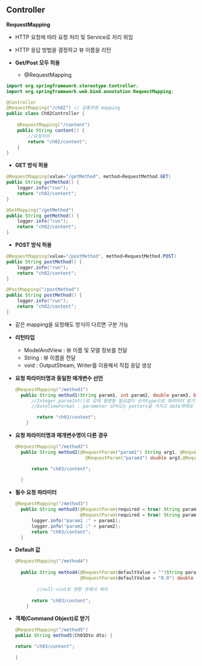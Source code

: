 ## Controller

**RequestMapping**

- HTTP 요청에 따라 요청 처리 및 Service로 처리 위임
- HTTP 응답 방법을 결정하고 뷰 이름을 리턴

- **Get/Post 모두 허용**
  - @RequestMapping

```java
import org.springframework.stereotype.Controller;
import org.springframework.web.bind.annotation.RequestMapping;

@Controller
@RequestMapping("/ch02") // 공통부분 mapping
public class Ch02Controller {
	
	@RequestMapping("/content")
	public String content() {
		//요청처리
		return "ch02/content";
	}
}

```


- **GET 방식 허용**

```java
@RequestMapping(value="/getMethod", method=RequestMethod.GET)
public String getMethod() {
    logger.info("run");		
    return "ch02/content";
}

@GetMapping("/getMethod")
public String getMethod() {
    logger.info("run");		
    return "ch02/content";
}
```

- **POST 방식 허용**

```java
@RequestMapping(value="/postMethod", method=RequestMethod.POST)
public String postMethod() {
    logger.info("run");		
    return "ch02/content";
}

@PostMapping("/postMethod")
public String postMethod() {
    logger.info("run");		
    return "ch02/content";
}
```

- 같은 mapping을 요청해도 방식이 다르면 구분 가능

- **리턴타입**

  - ModelAndView : 뷰 이름 및 모델 정보를 전달
  - String : 뷰 이름을 전달
  - void : OutputStream, Writer를 이용해서 직접 응답 생성

- **요청 파라미터명과 동일한 매개변수 선언**	

  ```java
  @RequestMapping("/method1")
  	public String method1(String param1, int param2, double param3, boolean param4, @DateTimeFormat(pattern="yyyy-MM-dd")Date param5) {
  		//Integer.parseInt()로 강제 형변환 필요없이 숫자type으로 파라미터 받기 가능함
  		//DateTimeFormat : parameter 넘어오는 pattern을 가지고 date객체로 변경하라고 안내
  
          return "ch03/content";
      }
  ```

- **요청 파라미터명과 매개변수명이 다른 경우**

  ```java
  @RequestMapping("/method2")
  	public String method2(@RequestParam("param1") String arg1, @RequestParam("param2") int arg2,
  							@RequestParam("param3") double arg3,@RequestParam("param4") boolean arg4) {
  
  		return "ch03/content";
  		
  	}
  ```

- **필수 요청 파라미터**

  ```java
  @RequestMapping("/method3")
  	public String method3(@RequestParam(required = true) String param1, 
  						  @RequestParam(required = true) String param2) {
  		logger.info("param1 :" + param1);
  		logger.info("param2 :" + param2);
  		return "ch03/content";	
  	}
  ```

- **Default 값**

  ```java
  @RequestMapping("/method4")
  	
  	public String method4(@RequestParam(defaultValue = "")String param1, @RequestParam(defaultValue = "0") int param2, 
  						  @RequestParam(defaultValue = "0.0") double param3, @RequestParam(defaultValue = "false") boolean param4) {
  		
          //null->int로 변환 못해서 에러
          
  		return "ch03/content";
      }
  ```

- **객체(Command Object)로 받기**

  ```java
  @RequestMapping("/method5")
  public String method5(Ch03Dto dto) {
  
  return "ch03/content";
  
  }
  ```